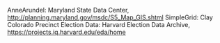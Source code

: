 AnneArundel: Maryland State Data Center, http://planning.maryland.gov/msdc/S5_Map_GIS.shtml
SimpleGrid: Clay
Colorado Precinct Election Data: Harvard Election Data Archive, https://projects.iq.harvard.edu/eda/home

